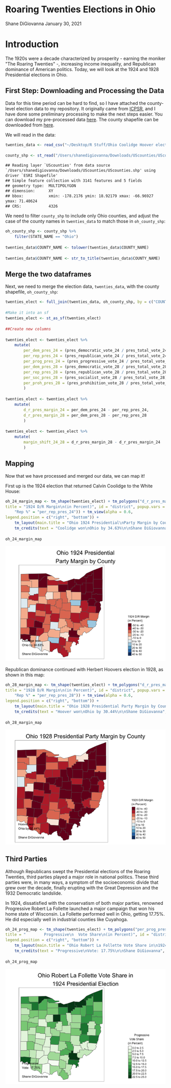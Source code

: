 Roaring Twenties Elections in Ohio
================
Shane DiGiovanna
January 30, 2021

Introduction
============

The 1920s were a decade characterized by prosperity - earning the moniker "The Roaring Twenties" -, increasing income inequality, and Republican dominance of American politics. Today, we will look at the 1924 and 1928 Presidential elections in Ohio.

First Step: Downloading and Processing the Data
-----------------------------------------------

Data for this time period can be hard to find, so I have attached the county-level election data to my repository. It originally came from [ICPSR](https://www.icpsr.umich.edu/web/pages/), and I have done some preliminary processing to make the next steps easier. You can download my pre-processed data [here](https://raw.githubusercontent.com/shanedigiovanna/myrepotest1/main/Ohio%20Coolidge%20Hoover%20elections.csv). The county shapefile can be downloaded from [here](https://community.esri.com/t5/arcgis-enterprise-portal/where-can-i-find-a-shapefile-with-all-us-counties-and-fips-code/td-p/307592).

We will read in the data:

``` r
twenties_data <- read_csv("~/Desktop/R Stuff/Ohio Coolidge Hoover elections.csv")

county_shp <- st_read("/Users/shanedigiovanna/Downloads/UScounties/UScounties.shp")
```

    ## Reading layer `UScounties' from data source `/Users/shanedigiovanna/Downloads/UScounties/UScounties.shp' using driver `ESRI Shapefile'
    ## Simple feature collection with 3141 features and 5 fields
    ## geometry type:  MULTIPOLYGON
    ## dimension:      XY
    ## bbox:           xmin: -178.2176 ymin: 18.92179 xmax: -66.96927 ymax: 71.40624
    ## CRS:            4326

We need to filter `county_shp` to include only Ohio counties, and adjust the case of the county names in `twenties_data` to match those in `oh_county_shp`:

``` r
oh_county_shp <- county_shp %>%
    filter(STATE_NAME == "Ohio")

twenties_data$COUNTY_NAME <- tolower(twenties_data$COUNTY_NAME)

twenties_data$COUNTY_NAME <- str_to_title(twenties_data$COUNTY_NAME)
```

Merge the two dataframes
------------------------

Next, we need to merge the election data, `twenties_data`, with the county shapefile, `oh_county_shp`:

``` r
twenties_elect <- full_join(twenties_data, oh_county_shp, by = c("COUNTY_NAME" = "NAME"))

#Make it into an sf
twenties_elect <- st_as_sf(twenties_elect)

##Create new columns

twenties_elect <- twenties_elect %>%
    mutate(
        per_dem_pres_24 = (pres_democratic_vote_24 / pres_total_vote_24)*100,
        per_rep_pres_24 = (pres_republican_vote_24 / pres_total_vote_24)*100,
        per_prog_pres_24 = (pres_progressive_vote_24 / pres_total_vote_24)*100,
        per_dem_pres_28 = (pres_democratic_vote_28 / pres_total_vote_28)*100,
        per_rep_pres_28 = (pres_republican_vote_28 / pres_total_vote_28)*100,
        per_soc_pres_28 = (pres_socialist_vote_28 / pres_total_vote_28)*100,
        per_proh_pres_28 = (pres_prohibition_vote_28 / pres_total_vote_28)*100
        )

twenties_elect <- twenties_elect %>%
    mutate(
        d_r_pres_margin_24 = per_dem_pres_24 - per_rep_pres_24,
        d_r_pres_margin_28 = per_dem_pres_28 - per_rep_pres_28
        )

twenties_elect <- twenties_elect %>%
    mutate(
        margin_shift_24_28 = d_r_pres_margin_28 - d_r_pres_margin_24
        )
```

Mapping
-------

Now that we have processed and merged our data, we can map it!

First up is the 1924 election that returned Calvin Coolidge to the White House:

``` r
oh_24_margin_map <- tm_shape(twenties_elect) + tm_polygons("d_r_pres_margin_24", palette = "RdBu", breaks = seq(-50, 50, by = 10),
title = "1924 D/R Margin\n(in Percent)", id = "district", popup.vars = c("Dem/Rep Pres Margin" = "d_r_pres_margin_24", "Dem %" = "per_dem_pres_24", 
    "Rep %" = "per_rep_pres_24")) + tm_view(alpha = 0.6, 
legend.position = c("right", "bottom")) +
    tm_layout(main.title = "Ohio 1924 Presidential\nParty Margin by County", main.title.position = "center", legend.title.size = 0.9, legend.outside = TRUE) +
    tm_credits(text = "Coolidge won\nOhio by 34.63%\n\nShane DiGiovanna", position = c("left", "bottom"), size = 0.8)

oh_24_margin_map
```

![](Roaring-Twenties_files/figure-markdown_github/unnamed-chunk-3-1.png)

Republican dominance continued with Herbert Hoovers election in 1928, as shown in this map:

``` r
oh_28_margin_map <- tm_shape(twenties_elect) + tm_polygons("d_r_pres_margin_28", palette = "RdBu", breaks = seq(-50, 50, by = 10),
title = "1928 D/R Margin\n(in Percent)", id = "district", popup.vars = c("Dem/Rep Pres Margin" = "d_r_pres_margin_28", "Dem %" = "per_dem_pres_28", 
    "Rep %" = "per_rep_pres_28")) + tm_view(alpha = 0.6, 
legend.position = c("right", "bottom")) +
    tm_layout(main.title = "Ohio 1928 Presidential Party Margin by County", main.title.position = "center", legend.title.size = 0.9, legend.outside = TRUE) +
    tm_credits(text = "Hoover won\nOhio by 30.44%\n\nShane DiGiovanna", position = c("left", "bottom"), size = 0.8)

oh_28_margin_map
```

![](Roaring-Twenties_files/figure-markdown_github/unnamed-chunk-4-1.png)

Third Parties
-------------

Although Republicans swept the Presidential elections of the Roaring Twenties, third parties played a major role in national politics. These third parties were, in many ways, a symptom of the socioeconomic divide that grew over the decade, finally erupting with the Great Depression and the 1932 Democratic landslide.

In 1924, dissatisfied with the conservatism of both major parties, renowned Progressive Robert La Follette launched a major campaign that won his home state of Wisconsin. La Follette performed well in Ohio, getting 17.75%. He did especially well in industrial counties like Cuyahoga.

``` r
oh_24_prog_map <- tm_shape(twenties_elect) + tm_polygons("per_prog_pres_24", palette = "Greens", breaks = seq(0, 25, by = 2.5),
title = "        Progressive\n  Vote Share\n(in Percent)", id = "district", popup.vars = c("Progressive %" = "per_prog_pres_24")) + tm_view(alpha = 0.6, 
legend.position = c("right", "bottom")) +
    tm_layout(main.title = "Ohio Robert La Follette Vote Share in\n1924 Presidential Election", main.title.position = "center", legend.title.size = 0.9, legend.outside = TRUE) +
    tm_credits(text = "Progressive\nVote: 17.75%\n\nShane DiGiovanna", position = c("left", "bottom"), size = 0.8)

oh_24_prog_map
```

![](Roaring-Twenties_files/figure-markdown_github/unnamed-chunk-5-1.png)
